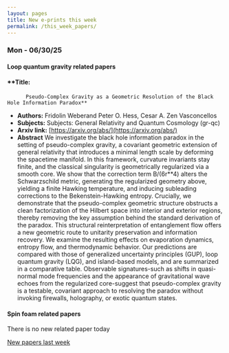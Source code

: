 ```yaml
---
layout: pages
title: New e-prints this week
permalink: /this_week_papers/
---
```




### Mon - 06/30/25

#### Loop quantum gravity related papers

#### **Title:
          Pseudo-Complex Gravity as a Geometric Resolution of the Black Hole Information Paradox**
 - **Authors:** Fridolin Weberand Peter O. Hess, Cesar A. Zen Vasconcellos
 - **Subjects:** Subjects:
General Relativity and Quantum Cosmology (gr-qc)
 - **Arxiv link:** [https://arxiv.org/abs/](https://arxiv.org/abs/)
 - **Abstract**
 We investigate the black hole information paradox in the setting of pseudo-complex gravity, a covariant geometric extension of general relativity that introduces a minimal length scale by deforming the spacetime manifold. In this framework, curvature invariants stay finite, and the classical singularity is geometrically regularized via a smooth core. We show that the correction term B/(6r**4) alters the Schwarzschild metric, generating the regularized geometry above, yielding a finite Hawking temperature, and inducing subleading corrections to the Bekenstein-Hawking entropy. Crucially, we demonstrate that the pseudo-complex geometric structure obstructs a clean factorization of the Hilbert space into interior and exterior regions, thereby removing the key assumption behind the standard derivation of the paradox. This structural reinterpretation of entanglement flow offers a new geometric route to unitarity preservation and information recovery. We examine the resulting effects on evaporation dynamics, entropy flow, and thermodynamic behavior. Our predictions are compared with those of generalized uncertainty principles (GUP), loop quantum gravity (LQG), and island-based models, and are summarized in a comparative table. Observable signatures-such as shifts in quasi-normal mode frequencies and the appearance of gravitational wave echoes from the regularized core-suggest that pseudo-complex gravity is a testable, covariant approach to resolving the paradox without invoking firewalls, holography, or exotic quantum states. 

#### Spin foam related papers

There is no new related paper today 




[New papers last week]({{site.url}}/archived/weekly/pre-prints/2025/06/30/archived_weekly_papers.html)